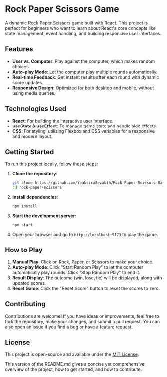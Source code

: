 # Rock Paper Scissors Game

A dynamic Rock Paper Scissors game built with React. This project is perfect for beginners who want to learn about React's core concepts like state management, event handling, and building responsive user interfaces.

## Features

- **User vs. Computer**: Play against the computer, which makes random choices.
- **Auto-play Mode**: Let the computer play multiple rounds automatically.
- **Real-time Feedback**: Get instant results after each round with dynamic score updates.
- **Responsive Design**: Optimized for both desktop and mobile, without using media queries.

## Technologies Used

- **React**: For building the interactive user interface.
- **useState & useEffect**: To manage game state and handle side effects.
- **CSS**: For styling, utilizing Flexbox and CSS variables for a responsive and modern layout.

## Getting Started

To run this project locally, follow these steps:

1. **Clone the repository**:
    ```bash
    git clone https://github.com/YeabsiraBezabih/Rock-Paper-Scissors-Game.git
    cd rock-paper-scissors
    ```

2. **Install dependencies**:
    ```bash
    npm install
    ```

3. **Start the development server**:
    ```bash
    npm start
    ```

4. Open your browser and go to `http://localhost:5173` to play the game.

## How to Play

1. **Manual Play**: Click on Rock, Paper, or Scissors to make your choice.
2. **Auto-play Mode**: Click "Start Random Play" to let the computer automatically play rounds. Click "Stop Random Play" to end it.
3. **Result Display**: The outcome (win, lose, tie) will be displayed, along with updated scores.
4. **Reset Game**: Click the "Reset Score" button to reset the scores to zero.

## Contributing

Contributions are welcome! If you have ideas or improvements, feel free to fork the repository, make your changes, and submit a pull request. You can also open an issue if you find a bug or have a feature request.

## License

This project is open-source and available under the [MIT License](LICENSE).

This version of the README.md gives a concise yet comprehensive overview of the project, how to get started, and how to contribute.

